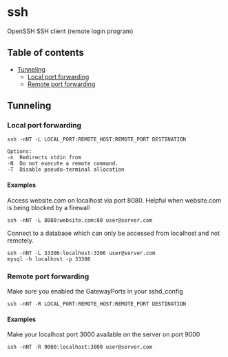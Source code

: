 # ssh

OpenSSH SSH client (remote login program)

## Table of contents

* [Tunneling](#tunneling)
    * [Local port forwarding](#local-port-forwarding)
    * [Remote port forwarding](#remote-port-forwarding)

## Tunneling
### Local port forwarding
```
ssh -nNT -L LOCAL_PORT:REMOTE_HOST:REMOTE_PORT DESTINATION

Options:
-n  Redirects stdin from
-N  Do not execute a remote command.
-T  Disable pseudo-terminal allocation
```
#### Examples
Access website.com on localhost via port 8080. Helpful when website.com is being blocked by a firewall
``` 
ssh -nNT -L 8080:website.com:80 user@server.com
```
Connect to a database which can only be accessed from localhost and not remotely.
```
ssh -nNT -L 33306:localhost:3306 user@server.com
mysql -h localhost -p 33306
```

### Remote port forwarding
Make sure you enabled the GatewayPorts in your sshd_config
```
ssh -nNT -R LOCAL_PORT:REMOTE_HOST:REMOTE_PORT DESTINATION
```
#### Examples
Make your localhost port 3000 available on the server on port 9000
```
ssh -nNT -R 9000:localhost:3000 user@server.com
```
